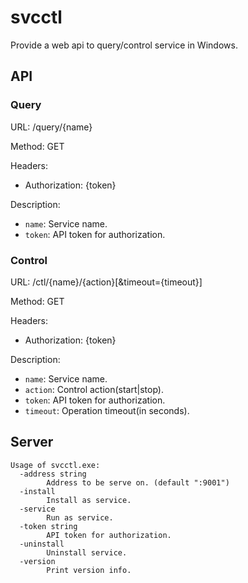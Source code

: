 # svcctl

Provide a web api to query/control service in Windows.

## API
### Query
URL: /query/{name}

Method: GET

Headers:
- Authorization: {token}

Description:
- `name`: Service name.
- `token`: API token for authorization.

### Control
URL: /ctl/{name}/{action}[&timeout={timeout}]

Method: GET

Headers:
- Authorization: {token}

Description:
- `name`: Service name.
- `action`: Control action(start|stop).
- `token`: API token for authorization.
- `timeout`: Operation timeout(in seconds).

## Server
```
Usage of svcctl.exe:
  -address string
        Address to be serve on. (default ":9001")
  -install
        Install as service.
  -service
        Run as service.
  -token string
        API token for authorization.
  -uninstall
        Uninstall service.
  -version
        Print version info.
```
